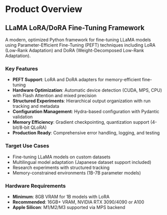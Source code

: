 # Product Overview

## LLaMA LoRA/DoRA Fine-Tuning Framework

A modern, optimized Python framework for fine-tuning LLaMA models using Parameter-Efficient Fine-Tuning (PEFT) techniques including LoRA (Low-Rank Adaptation) and DoRA (Weight-Decomposed Low-Rank Adaptation).

### Key Features

- **PEFT Support**: LoRA and DoRA adapters for memory-efficient fine-tuning
- **Hardware Optimization**: Automatic device detection (CUDA, MPS, CPU) with Flash Attention and mixed precision
- **Structured Experiments**: Hierarchical output organization with run tracking and metadata
- **Configuration Management**: Hydra-based configuration with Pydantic validation
- **Memory Efficiency**: Gradient checkpointing, quantization support (4-bit/8-bit QLoRA)
- **Production Ready**: Comprehensive error handling, logging, and testing

### Target Use Cases

- Fine-tuning LLaMA models on custom datasets
- Multilingual model adaptation (Japanese dataset support included)
- Research experiments with structured tracking
- Memory-constrained environments (1B-7B parameter models)

### Hardware Requirements

- **Minimum**: 8GB VRAM for 1B models with LoRA
- **Recommended**: 16GB+ VRAM, NVIDIA RTX 3090/4090 or A100
- **Apple Silicon**: M1/M2/M3 supported via MPS backend